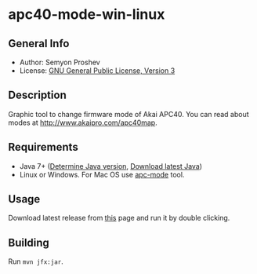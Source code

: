 # apc40-mode-win-linux

## General Info

* Author: Semyon Proshev
* License: [GNU General Public License, Version 3](http://www.gnu.org/licenses/gpl.txt)

## Description

Graphic tool to change firmware mode of Akai APC40. You can read about modes at <http://www.akaipro.com/apc40map>.

## Requirements

* Java 7+ ([Determine Java version](http://www.wikihow.com/Determine-Java-Version), [Download latest Java](http://java.com/download))
* Linux or Windows. For Mac OS use [apc-mode](https://github.com/tunecrew/apc40-mode) tool.

## Usage

Download latest release from [this](https://github.com/sproshev/apc40-mode-win-linux/releases) page and run it by double clicking.

## Building

Run `mvn jfx:jar`.

